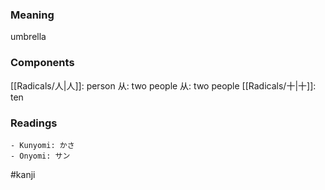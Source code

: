 ### Meaning

umbrella

### Components

[[Radicals/人|人]]: person 从: two people 从: two people [[Radicals/十|十]]: ten

### Readings

```
- Kunyomi: かさ
- Onyomi: サン
```

#kanji